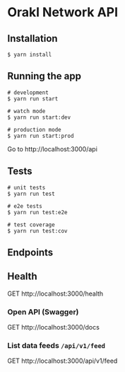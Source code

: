 # Orakl Network API

## Installation

```shell
$ yarn install
```

## Running the app

```shell
# development
$ yarn run start

# watch mode
$ yarn run start:dev

# production mode
$ yarn run start:prod
```

Go to http://localhost:3000/api

## Tests

```shell
# unit tests
$ yarn run test

# e2e tests
$ yarn run test:e2e

# test coverage
$ yarn run test:cov
```

## Endpoints

## Health

GET http://localhost:3000/health

### Open API (Swagger)

GET http://localhost:3000/docs

### List data feeds `/api/v1/feed`

GET http://localhost:3000/api/v1/feed
